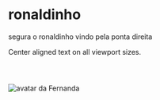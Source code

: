 # ronaldinho
segura o ronaldinho vindo pela ponta direita 
<p class="text-center">Center aligned text on all viewport sizes.</p>
<body>
  <header class="container text-center">
    <!-- Código omitido -->
  </header>
</body>
<body>
  <!-- Código omitido -->
  <img
    src="img/avatar-perfil.png"
    alt="avatar da Fernanda"
    class="rounded-circle"
    srcset=""
  />
  <!-- Código omitido -->
</body>
